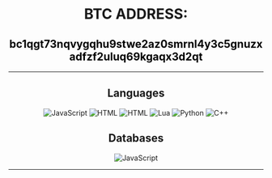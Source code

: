 <h1 align="center">BTC ADDRESS:</h1>
<h2 align="center" style="color: black;">bc1qgt73nqvygqhu9stwe2az0smrnl4y3c5gnuzxadfzf2uluq69kgaqx3d2qt</h2>
<hr>
<h2 align="center">Languages</h2>
<p align="center">
  <a href="" style='text-decoration:none;'>
    <img alt="JavaScript" src="https://img.shields.io/static/v1?style=for-the-badge&message=JavaScript&color=F7DF1E&logo=JavaScript&logoColor=000000&label=">
    <img alt="HTML" src="https://img.shields.io/static/v1?style=for-the-badge&message=HTML&color=E34F26&logo=html5&logoColor=FFFFFF&label=">
    <img alt="HTML" src="https://img.shields.io/static/v1?style=for-the-badge&message=CSS&color=1572B6&logo=css3&logoColor=FFFFFF&label=">
    <img alt="Lua" src="https://img.shields.io/static/v1?style=for-the-badge&message=Lua&color=2C2D72&logo=Lua&logoColor=FFFFFF&label=">
    <img alt="Python" src="https://img.shields.io/static/v1?style=for-the-badge&message=Python&color=3776AB&logo=Python&logoColor=FFFFFF&label=">
    <img alt="C++" src="https://img.shields.io/static/v1?style=for-the-badge&message=C%2B%2B&color=00599C&logo=C%2B%2B&logoColor=FFFFFF&label=">
  </a>
</p>
<h2 align="center">Databases</h2>
<p align="center">
  <a href="" style='text-decoration:none;'>
    <img alt="JavaScript" src="https://img.shields.io/static/v1?style=for-the-badge&message=MongoDB&color=47A248&logo=MongoDB&logoColor=FFFFFF&label=">
  </a>
</p>
<hr>
